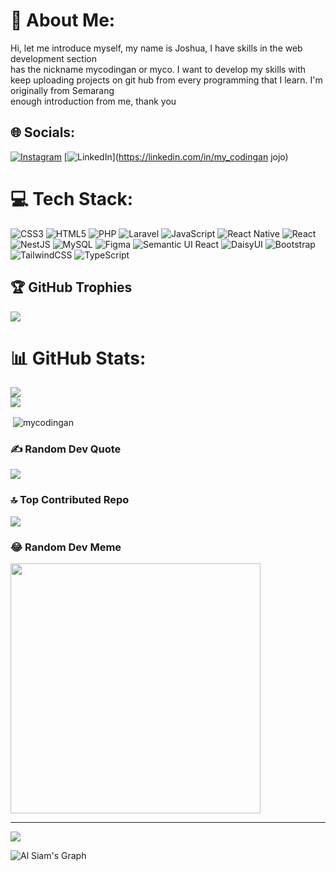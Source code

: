 # 💫 About Me:
Hi, let me introduce myself, my name is Joshua, I have skills in the web development section<br>has the nickname mycodingan or myco. I want to develop my skills with<br>keep uploading projects on git hub from every programming that I learn. I'm originally from Semarang<br>enough introduction from me, thank you


## 🌐 Socials:
[![Instagram](https://img.shields.io/badge/Instagram-%23E4405F.svg?logo=Instagram&logoColor=white)](https://instagram.com/mycodingan.j) [![LinkedIn](https://img.shields.io/badge/LinkedIn-%230077B5.svg?logo=linkedin&logoColor=white)](https://linkedin.com/in/my_codingan jojo) 

# 💻 Tech Stack:
![CSS3](https://img.shields.io/badge/css3-%231572B6.svg?style=for-the-badge&logo=css3&logoColor=white) ![HTML5](https://img.shields.io/badge/html5-%23E34F26.svg?style=for-the-badge&logo=html5&logoColor=white) ![PHP](https://img.shields.io/badge/php-%23777BB4.svg?style=for-the-badge&logo=php&logoColor=white) ![Laravel](https://img.shields.io/badge/laravel-%23FF2D20.svg?style=for-the-badge&logo=laravel&logoColor=white) ![JavaScript](https://img.shields.io/badge/javascript-%23323330.svg?style=for-the-badge&logo=javascript&logoColor=%23F7DF1E) ![React Native](https://img.shields.io/badge/react_native-%2320232a.svg?style=for-the-badge&logo=react&logoColor=%2361DAFB) ![React](https://img.shields.io/badge/react-%2320232a.svg?style=for-the-badge&logo=react&logoColor=%2361DAFB) ![NestJS](https://img.shields.io/badge/nestjs-%23E0234E.svg?style=for-the-badge&logo=nestjs&logoColor=white) ![MySQL](https://img.shields.io/badge/mysql-%2300000f.svg?style=for-the-badge&logo=mysql&logoColor=white) ![Figma](https://img.shields.io/badge/figma-%23F24E1E.svg?style=for-the-badge&logo=figma&logoColor=white) ![Semantic UI React](https://img.shields.io/badge/Semantic%20UI%20React-%2335BDB2.svg?style=for-the-badge&logo=SemanticUIReact&logoColor=white) ![DaisyUI](https://img.shields.io/badge/daisyui-5A0EF8?style=for-the-badge&logo=daisyui&logoColor=white) ![Bootstrap](https://img.shields.io/badge/bootstrap-%238511FA.svg?style=for-the-badge&logo=bootstrap&logoColor=white) ![TailwindCSS](https://img.shields.io/badge/tailwindcss-%2338B2AC.svg?style=for-the-badge&logo=tailwind-css&logoColor=white) ![TypeScript](https://img.shields.io/badge/typescript-%23007ACC.svg?style=for-the-badge&logo=typescript&logoColor=white)
## 🏆 GitHub Trophies
![](https://github-profile-trophy.vercel.app/?username=mycodingan&theme=radical&no-frame=true&no-bg=false&margin-w=4)
# 📊 GitHub Stats:

![](https://github-readme-streak-stats.herokuapp.com/?user=mycodingan&theme=dark&hide_border=false)<br/>
![](https://github-readme-stats.vercel.app/api/top-langs/?username=mycodingan&theme=dark&hide_border=false&include_all_commits=false&count_private=false&layout=compact)
<p>&nbsp;<img align="center" src="https://github-readme-stats.vercel.app/api?username=mycodingan&show_icons=true&locale=en" alt="mycodingan" /></p>

### ✍️ Random Dev Quote
![](https://quotes-github-readme.vercel.app/api?type=horizontal&theme=radical)


### 🔝 Top Contributed Repo
![](https://github-contributor-stats.vercel.app/api?username=mycodingan&limit=5&theme=dracula&combine_all_yearly_contributions=true)

### 😂 Random Dev Meme
<img src='https://randommeme-five.vercel.app/' style="height: 400px;"/>

---
[![](https://visitcount.itsvg.in/api?id=mycodingan&icon=2&color=10)](https://visitcount.itsvg.in)

<!-- Proudly created with GPRM ( https://gprm.itsvg.in ) -->




![Al Siam's Graph](https://github-readme-activity-graph.vercel.app/graph?username=mycodingan&custom_title=mycodingan%20GitHub%20Activity%20Graph&bg_color=0D1117&color=7F3FBF&line=7F3FBF&point=7F3FBF&area_color=FFFFFF&title_color=FFFFFF&area=true)
